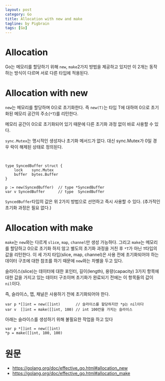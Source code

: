 ```yaml
---
layout: post
category: Go
title: Allocation with new and make  
tagline: by Pigbrain
tags: [Go]
---
```


<!--more-->

# Allocation
Go는 메모리를 할당하기 위해 `new`, `make`2가지 방법을 제공하고 있지만 이 2개는 동작하는 방식이 다르며 서로 다른 타입에 적용된다. 
  
# Allocation with new
`new`는 메모리를 할당하며 0으로 초기화한다. 즉 `new(T)`는 타입 T에 대하여 0으로 초기화된 메모리 공간의 주소(`*T`)를 리턴한다.  
  
메모리 공간이 0으로 초기화되어 있기 때문에 다른 초기화 과정 없이 바로 사용할 수 있다.  

`sync.Mutex`는 명시적인 생성자나 초기화 메서드가 없다. 대신 sync.Mutex가 0일 경우 락이 해제된 상태로 정의된다. 

<br>

```
type SyncedBuffer struct {
    lock    sync.Mutex
    buffer  bytes.Buffer
}

p := new(SyncedBuffer)  // type *SyncedBuffer
var v SyncedBuffer      // type  SyncedBuffer
```

`SyncedBuffer`타입의 값은 위 2가지 방법으로 선언하고 즉시 사용할 수 있다. (추가적인 초기화 과정은 필요 없다.)



# Allocation with make  
`make`는 `new`와는 다르게 `slice`, `map`, `channel`만 생성 가능하다. 그리고 `make`는 메모리를 할당하고 0으로 초기화 하지 않고 별도의 초기화 과정을 거친 후 `*T`가 아닌 `T`타입의 값을 리턴한다. 이 세 가지 타입(slice, map, channel)은 사용 전에 초기화되어야 하는 데이터 구조에 대한 참조를 하기 때문에 `new`와는 차별을 두고 있다.
  
슬라이스(slice)는 데이터에 대한 포인터, 길이(length), 용량(capacity) 3가지 항목에 대한 값을 가지고 있는 데이터 구조이며 초기화가 완료되기 전에는 이 항목들의 값이 `nil`이다.  
  
즉, 슬라이스, 맵, 채널은 사용하기 전에 초기화되어야 한다. 
 
```
var p *[]int = new([]int)       // 슬라이스를 할당하지만 *p는 nil이다  
var v  []int = make([]int, 100) // int 100칸을 가지는 슬라이스 
```  

아래는 슬라이스를 생성하기 위해 불필요한 작업을 하고 있다  

```
var p *[]int = new([]int)
*p = make([]int, 100, 100)
```
 
# 원문   
* https://golang.org/doc/effective_go.html#allocation_new
* https://golang.org/doc/effective_go.html#allocation_make  
